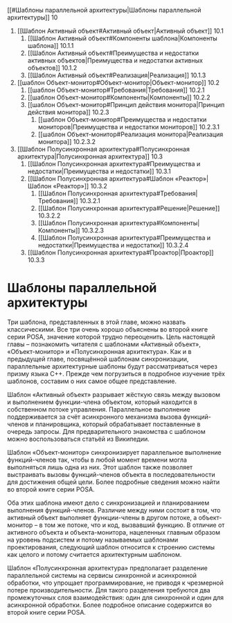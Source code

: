 
[[#Шаблоны параллельной архитектуры|Шаблоны параллельной архитектуры]] 10
1. [[Шаблон Активный объект#Активный объект|Активный объект]] 10.1
	1. [[Шаблон Активный объект#Компоненты шаблона|Компоненты шаблона]] 10.1.1
	2. [[Шаблон Активный объект#Преимущества и недостатки активных объектов|Преимущества и недостатки активных объектов]] 10.1.2
	3. [[Шаблон Активный объект#Реализация|Реализация]] 10.1.3
2. [[шаблон Объект-монитор#Объект-монитор|Объект-монитор]] 10.2
	1. [[шаблон Объект-монитор#Требования|Требования]] 10.2.1
	2. [[шаблон Объект-монитор#Компоненты|Компоненты]] 10.2.2
	3. [[шаблон Объект-монитор#Принцип действия монитора|Принцип действия монитора]] 10.2.3
		1. [[шаблон Объект-монитор#Преимущества и недостатки мониторов|Преимущества и недостатки мониторов]] 10.2.3.1
		2. [[шаблон Объект-монитор#Реализация монитора|Реализация монитора]] 10.2.3.2
3. [[Шаблон Полусинхронная архитектура#Полусинхронная архитектура|Полусинхронная архитектура]] 10.3
	1. [[Шаблон Полусинхронная архитектура#Преимущества и недостатки|Преимущества и недостатки]] 10.3.1
	2. [[Шаблон Полусинхронная архитектура#Шаблон «Реактор»|Шаблон «Реактор»]] 10.3.2
		1. [[Шаблон Полусинхронная архитектура#Требования|Требования]] 10.3.2.1
		2. [[Шаблон Полусинхронная архитектура#Решение|Решение]] 10.3.2.2
		3. [[Шаблон Полусинхронная архитектура#Компоненты|Компоненты]] 10.3.2.3
		4. [[Шаблон Полусинхронная архитектура#Преимущества и недостатки|Преимущества и недостатки]] 10.3.2.4
	3. [[Шаблон Полусинхронная архитектура#Проактор|Проактор]] 10.3.3
		

# Шаблоны параллельной архитектуры

Три шаблона, представленных в этой главе, можно назвать классическими. Все три очень хорошо объяснены во второй книге серии POSA, значение которой трудно переоценить. Цель настоящей главы – познакомить читателя с шаблонами «Активный объект», «Объект-монитор» и «Полусинхронная архитектура». Как и в предыдущей главе, посвящённой шаблонам синхронизации, параллельные архитектурные шаблоны будут рассматриваться через призму языка C++. Прежде чем погрузиться в подробное изучение трёх шаблонов, составим о них самое общее представление.

Шаблон «Активный объект» разрывает жёсткую связь между вызовом и выполнением функции-члена объектом, который находится в собственном потоке управления. Параллельное выполнение поддерживается за счёт асинхронного механизма вызова функций-членов и планировщика, который обрабатывает поставленные в очередь запросы. Для предварительного знакомства с шаблоном можно воспользоваться статьёй из Википедии.

Шаблон «Объект-монитор» синхронизирует параллельное выполнение функций-членов так, чтобы в любой момент времени могла выполняться лишь одна из них. Этот шаблон также позволяет выстраивать вызовы функций-членов объекта в последовательности для достижения общей цели. Более подробные сведения можно найти во второй книге серии POSA.

Оба этих шаблона имеют дело с синхронизацией и планированием выполнения функций-членов. Различие между ними состоит в том, что активный объект выполняет функции-члены в другом потоке, а объект-монитор – в том же потоке, что и код, вызвавший функцию. В отличие от активного объекта и объекта-монитора, нацеленных главным образом на уровень подсистем и потому называемых шаблонами проектирования, следующий шаблон относится к строению системы как целого и потому считается архитектурным шаблоном.

Шаблон «Полусинхронная архитектура» предполагает разделение параллельной системы на сервисы синхронной и асинхронной обработки, что упрощает программирование, не приводя к чрезмерной потере производительности. Для такого разделения требуются два промежуточных слоя взаимодействия: один для синхронной и один для асинхронной обработки. Более подробное описание содержится во второй книге серии POSA.
